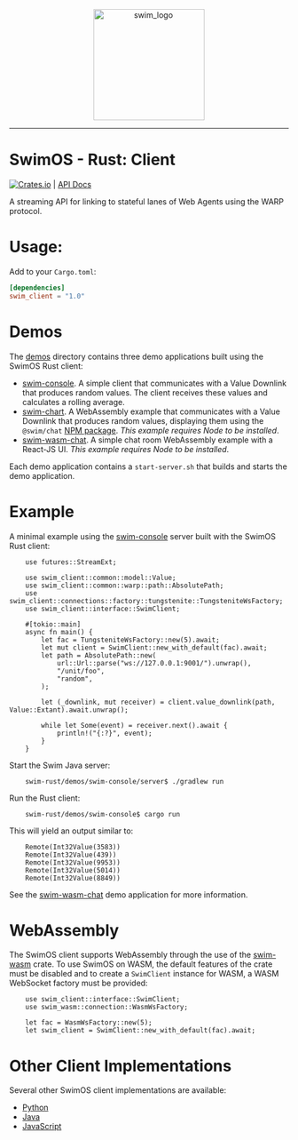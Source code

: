 <div style="text-align: center;">
    <img src="https://docs.swimos.org/readme/marlin-blue.svg" alt="swim_logo" width="200"/>
</div>

-----

# SwimOS - Rust: Client
 [![Crates.io][crates-badge]][crates-url] | [API Docs](https://docs.rs/swimos/latest/swim_client)


[crates-badge]: https://img.shields.io/crates/v/swim_client.svg
[crates-url]: https://crates.io/crates/swim_client

A streaming API for linking to stateful lanes of Web Agents using the WARP protocol.

# Usage:
Add to your `Cargo.toml`:

```toml
[dependencies]
swim_client = "1.0"
```


# Demos
The [demos](demos) directory contains three demo applications built using the SwimOS Rust client:
- [swim-console](../demos/swim-console/). A simple client that communicates with a Value Downlink that produces random values. The client receives these values and calculates a rolling average.
- [swim-chart](../demos/swim-chart/). A WebAssembly example that communicates with a Value Downlink that produces random values, displaying them using the `@swim/chat` [NPM package](https://www.npmjs.com/package/@swim/chart). *This example requires Node to be installed*.
- [swim-wasm-chat](../demos/swim-chat). A simple chat room WebAssembly example with a React-JS UI. *This example requires Node to be installed*.

Each demo application contains a `start-server.sh` that builds and starts the demo application.


# Example
A minimal example using the [swim-console](../demos/swim-console/server) server built with the SwimOS Rust client:

```rust,no_run
    use futures::StreamExt;

    use swim_client::common::model::Value;
    use swim_client::common::warp::path::AbsolutePath;
    use swim_client::connections::factory::tungstenite::TungsteniteWsFactory;
    use swim_client::interface::SwimClient;
    
    #[tokio::main]
    async fn main() {
        let fac = TungsteniteWsFactory::new(5).await;
        let mut client = SwimClient::new_with_default(fac).await;
        let path = AbsolutePath::new(
            url::Url::parse("ws://127.0.0.1:9001/").unwrap(),
            "/unit/foo",
            "random",
        );
    
        let (_downlink, mut receiver) = client.value_downlink(path, Value::Extant).await.unwrap();
    
        while let Some(event) = receiver.next().await {
            println!("{:?}", event);
        }
    }
```

Start the Swim Java server:
```
    swim-rust/demos/swim-console/server$ ./gradlew run
```

Run the Rust client:
```
    swim-rust/demos/swim-console$ cargo run
```

This will yield an output similar to:
```
    Remote(Int32Value(3583))
    Remote(Int32Value(439))
    Remote(Int32Value(9953))
    Remote(Int32Value(5014))
    Remote(Int32Value(8849))
```

See the [swim-wasm-chat](demos/swim-wasm-chat) demo application for more information.

# WebAssembly
The SwimOS client supports WebAssembly through the use of the [swim-wasm](https://crates.io/crates/swim-wasm) crate. To use SwimOS on WASM, the default features of the crate must be disabled and to create a `SwimClient` instance for WASM, a WASM WebSocket factory must be provided:

```rust,no_run
    use swim_client::interface::SwimClient;
    use swim_wasm::connection::WasmWsFactory;

    let fac = WasmWsFactory::new(5);
    let swim_client = SwimClient::new_with_default(fac).await;
```


# Other Client Implementations
Several other SwimOS client implementations are available:
- [Python](https://github.com/swimos/swim-system-python)
- [Java](https://github.com/swimos/swim-system-java/tree/master/swim-mesh-java/swim.client)
- [JavaScript](https://github.com/swimos/swim-system-js/tree/master/swim-mesh-js/%40swim/client)
